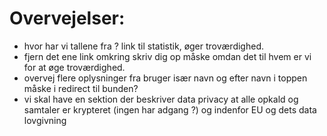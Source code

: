 

# Overvejelser:

- hvor har vi tallene fra ? link til statistik, øger troværdighed.
- fjern det ene link omkring skriv dig op måske omdan det til hvem er vi for at øge troværdighed.
- overvej flere oplysninger fra bruger især navn og efter navn i toppen måske i redirect til bunden?
- vi skal have en sektion der beskriver data privacy at alle opkald og samtaler er krypteret (ingen har adgang ?) og indenfor EU og dets data lovgivning